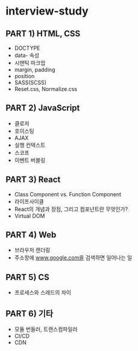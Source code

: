 # interview-study

## PART 1) HTML, CSS
- DOCTYPE
- data- 속성
- 시맨틱 마크업
- margin, padding
- position
- SASS(SCSS)
- Reset.css, Normalize.css
## PART 2) JavaScript
- 클로저
- 호이스팅
- AJAX
- 실행 컨텍스트
- 스코프
- 이벤트 버블링
## PART 3) React
- Class Component vs. Function Component
- 라이프사이클
- React의 개념과 장점, 그리고 컴포넌트란 무엇인가?
- Virtual DOM
## PART 4) Web
- 브라우저 렌더링
- 주소창에 www.google.com을 검색하면 일어나는 일
## PART 5) CS
- 프로세스와 스레드의 차이
## PART 6) 기타
- 모듈 번들러, 트랜스컴파일러
- CI/CD
- CDN
